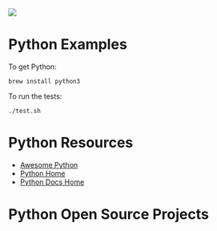 <img src="https://raw.githubusercontent.com/rtoal/polyglot/master/docs/resources/python-logo-64.png">

# Python Examples

To get Python:

```
brew install python3
```

To run the tests:

```
./test.sh
```

# Python Resources

- [Awesome Python](https://github.com/vinta/awesome-python)
- [Python Home](https://www.python.org/)
- [Python Docs Home](https://www.python.org/doc/)

# Python Open Source Projects
